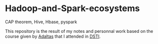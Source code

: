 # Hadoop-and-Spark-ecosystems
CAP theorem, Hive, Hbase, pyspark

This repository is the result of my notes and personnal work based on the course given by [Adaltas](https://www.adaltas.com/fr/) 
that I attended in [DSTI](https://www.datasciencetech.institute/fr/).
